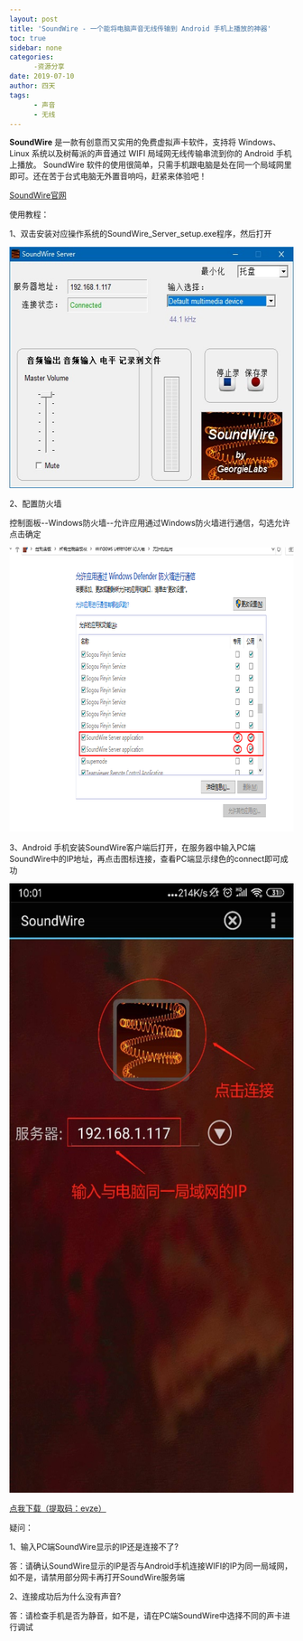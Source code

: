 ```yaml
---
layout: post
title: 'SoundWire - 一个能将电脑声音无线传输到 Android 手机上播放的神器'
toc: true
sidebar: none
categories:
      -资源分享
date: 2019-07-10
author: 四天
tags:
      - 声音
      - 无线
---
```

<strong>SoundWire</strong> 是一款有创意而又实用的免费虚拟声卡软件，支持将 Windows、Linux 系统以及树莓派的声音通过 WIFI 局域网无线传输串流到你的 Android 手机上播放。 SoundWire 软件的使用很简单，只需手机跟电脑是处在同一个局域网里即可。还在苦于台式电脑无外置音响吗，赶紧来体验吧！

<a href="http://www.liangshitian.top/go.php?url=http://georgielabs.net/">SoundWire官网</a>

使用教程：

1、双击安装对应操作系统的SoundWire_Server_setup.exe程序，然后打开

<img class="alignnone size-medium" src="https://raw.githubusercontent.com/im201907/annex/master/20190708100510.jpg" width="562" height="427" />

2、配置防火墙

控制面板--Windows防火墙--允许应用通过Windows防火墙进行通信，勾选允许点击确定

<img class="alignnone size-medium" src="https://raw.githubusercontent.com/im201907/annex/master/20190708102918.png" width="865" height="504" />

3、Android 手机安装SoundWire客户端后打开，在服务器中输入PC端SoundWire中的IP地址，再点击图标连接，查看PC端显示绿色的connect即可成功

<img class="alignnone size-medium" src="https://raw.githubusercontent.com/im201907/annex/master/20190708103130.jpg" width="540" height="1079" />

<a href="http://www.liangshitian.top/blog/download.php?url=https://pan.baidu.com/s/1Db11NtlHRAZH8qi63lW3tA" target="_blank" rel="noopener">点我下载（提取码：evze）</a>

疑问：

1、输入PC端SoundWire显示的IP还是连接不了?

答：请确认SoundWire显示的IP是否与Android手机连接WIFI的IP为同一局域网，如不是，请禁用部分网卡再打开SoundWire服务端

2、连接成功后为什么没有声音?

答：请检查手机是否为静音，如不是，请在PC端SoundWire中选择不同的声卡进行调试